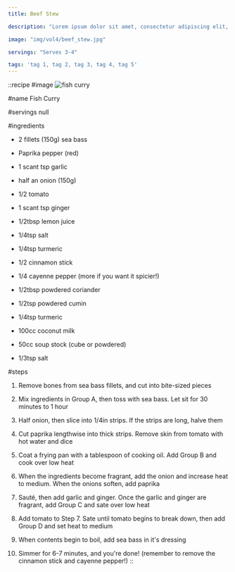 ```yaml
---
title: Beef Stew

description: "Lorem ipsum dolor sit amet, consectetur adipiscing elit, sed do eiusmod tempor incididunt ut labore et dolore magna aliqua. Tincidunt eget nullam non nisi est sit amet facilisis."

image: "img/vol4/beef_stew.jpg"

servings: "Serves 3-4"

tags: 'tag 1, tag 2, tag 3, tag 4, tag 5'
---
```


::recipe
#image
![fish curry](/img/vol9/fish_curry.jpg)

#name
Fish Curry

#servings
null

#ingredients
- 2 fillets (150g) sea bass
- Paprika pepper (red)
- 1 scant tsp garlic
- half an onion (150g)
- 1/2 tomato
- 1 scant tsp ginger
 
- 1/2tbsp lemon juice
- 1/4tsp salt
- 1/4tsp turmeric

- 1/2 cinnamon stick
- 1/4 cayenne pepper (more if you want it spicier!)

- 1/2tbsp powdered coriander
- 1/2tsp powdered cumin
- 1/4tsp turmeric

- 100cc coconut milk
- 50cc soup stock (cube or powdered)
- 1/3tsp salt

#steps
1. Remove bones from sea bass fillets, and cut into bite-sized pieces

2. Mix ingredients in Group A, then toss with sea bass. Let sit for 30 minutes to 1 hour

3. Half onion, then slice into 1/4in strips. If the strips are long, halve them

4. Cut paprika lengthwise into thick strips. Remove skin from tomato with hot water and dice

5. Coat a frying pan with a tablespoon of cooking oil. Add Group B and cook over low heat

6. When the ingredients become fragrant, add the onion and increase heat to medium. When the onions soften, add paprika

7. Sauté, then add garlic and ginger. Once the garlic and ginger are fragrant, add Group C and sate over low heat

8. Add tomato to Step 7. Sate until tomato begins to break down, then add Group D and set heat to medium

9. When contents begin to boil, add sea bass in it's dressing

10. Simmer for 6-7 minutes, and you're done! (remember to remove the cinnamon stick and cayenne pepper!)
::